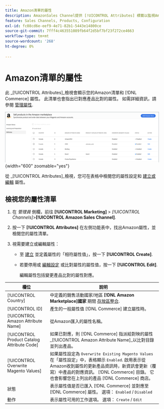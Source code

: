 ```yaml
---
title: Amazon清單的屬性
description: AmazonSales Channel提供 [!UICONTROL Attributes] 標籤以監視Amazon和Commerce屬性清單，以及它們如何對應以符合產品。
feature: Sales Channels, Products, Configuration
exl-id: fc08cd6e-eef9-4e71-82b1-5443e14800ce
source-git-commit: 7fff4c463551089fb64f2d5bf7bf23f272ce4663
workflow-type: tm+mt
source-wordcount: '268'
ht-degree: 0%

---
```


# Amazon清單的屬性

此 _[!UICONTROL Attributes]_檢視會顯示您的Amazon清單和 [!DNL Commerce] 屬性。 此清單也會指出已對應產品比對的屬性。 如需詳細資訊，請參閱 [管理屬性](./managing-attributes.md).

![屬性檢視](assets/amazon-attributes-view.png){width="600" zoomable="yes"}

從 _[!UICONTROL Attributes]_檢視，您可在表格中檢閱您的屬性設定和 [建立或編輯](./creating-attributes.md) 屬性。

## 檢視您的屬性清單

1. 在 _管理員_ 側欄，前往 **[!UICONTROL Marketing]** > _[!UICONTROL Channels]_>**[!UICONTROL Amazon Sales Channel]**.

1. 按一下 **[!UICONTROL Attributes]** 在左側功能表中，找出Amazon屬性，並檢閱您的屬性清單。

1. 視需要建立或編輯屬性：

   - 至 [建立](./creating-attributes.md#create-an-attribute) 並定義屬性的「相符屬性值」，按一下 **[!UICONTROL Create]**.

   - 若要停用或 [編輯設定](./creating-attributes.md#edit-an-attribute) 或比對屬性的屬性值，按一下 **[!UICONTROL Edit]**.

     編輯屬性包括變更產品比對的屬性對應。

| 欄位 | 說明 |
|---------------------------------------------|---------------------------------------------------------------------------------------------------------------------------------------------------------------------------------------------------------------------------------------------------------------------------------------------------------------------------------------------------------------------------------------------------------------------|
| [!UICONTROL Country] | 中定義的銷售活動國家/地區  **[!DNL Amazon Marketplace]國家** 期間 [存放區整合](./store-integration.md). |
| [!UICONTROL ID] | 產生的一般屬性值 [!DNL Commerce] 建立屬性時。 |
| [!UICONTROL Amazon Attribute Name] | 從Amazon匯入的屬性名稱。 |
| [!UICONTROL Product Catalog Attribute Code] | 如果已對應，則 [!DNL Commerce] 指派給對映的屬性 _[!UICONTROL Amazon Attribute Name]_以比對目錄並列出產品。 |
| [!UICONTROL Overwrite Magento Values] | 如果屬性設定為 `Overwrite Existing Magento Values` 在「屬性設定」中，表格顯示 `Enabled`. 啟用表示從Amazon收到屬性的更新產品資訊時，新資訊會更新（覆寫）中產品的對應資訊。 [!DNL Commerce] 目錄。 它也會影響您在上列出的產品 [!DNL Commerce] 商店。 |
| 狀態 | 表示屬性值是否已匯入 [!DNL Commerce] 並對應至 [!DNL Commerce] 屬性。 選項： `Enabled` / `Disabled` |
| 動作 | 表示屬性可用的工作選項。 選項： `Create` / `Edit` |
